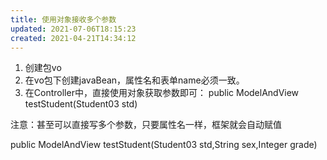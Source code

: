 ```yaml
---
title: 使用对象接收多个参数
updated: 2021-07-06T18:15:23
created: 2021-04-21T14:34:12
---
```


1.  创建包vo
2.  在vo包下创建javaBean，属性名和表单name必须一致。
3.  在Controller中，直接使用对象获取参数即可：
public ModelAndView testStudent(Student03 std)

注意：甚至可以直接写多个参数，只要属性名一样，框架就会自动赋值

public ModelAndView testStudent(Student03 std,String sex,Integer grade)
